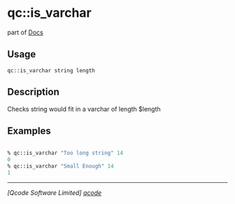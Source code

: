 qc::is_varchar
==============

part of [Docs](.)

Usage
-----
`qc::is_varchar string length`

Description
-----------
Checks string would fit in a varchar of length $length

Examples
--------
```tcl

% qc::is_varchar "Too long string" 14
0
% qc::is_varchar "Small Enough" 14
1
```

----------------------------------
*[Qcode Software Limited] [qcode]*

[qcode]: http://www.qcode.co.uk "Qcode Software"